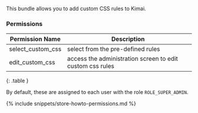 
This bundle allows you to add custom CSS rules to Kimai.

### Permissions

| Permission Name   | Description                                               |
|-------------------|-----------------------------------------------------------|
| select_custom_css | select from the pre-defined rules                         |
| edit_custom_css   | access the administration screen to edit custom css rules |
{: .table }

By default, these are assigned to each user with the role `ROLE_SUPER_ADMIN`.

{% include snippets/store-howto-permissions.md %}
